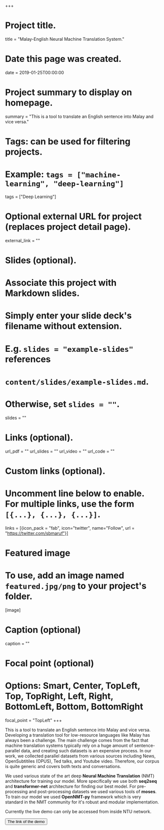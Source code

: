 +++
# Project title.
title = "Malay-English Neural Machine Translation System."

# Date this page was created.
date = 2019-01-25T00:00:00

# Project summary to display on homepage.
summary = "This is a tool to translate an English sentence into Malay and vice versa."

# Tags: can be used for filtering projects.
# Example: `tags = ["machine-learning", "deep-learning"]`
tags = ["Deep Learning"]

# Optional external URL for project (replaces project detail page).
external_link = ""

# Slides (optional).
#   Associate this project with Markdown slides.
#   Simply enter your slide deck's filename without extension.
#   E.g. `slides = "example-slides"` references 
#   `content/slides/example-slides.md`.
#   Otherwise, set `slides = ""`.
slides = ""

# Links (optional).
url_pdf = ""
url_slides = ""
url_video = ""
url_code = ""

# Custom links (optional).
#   Uncomment line below to enable. For multiple links, use the form `[{...}, {...}, {...}]`.
links = [{icon_pack = "fab", icon="twitter", name="Follow", url = "https://twitter.com/sbmaruf"}]

# Featured image
# To use, add an image named `featured.jpg/png` to your project's folder. 
[image]
  # Caption (optional)
  caption = ""
  
  # Focal point (optional)
  # Options: Smart, Center, TopLeft, Top, TopRight, Left, Right, BottomLeft, Bottom, BottomRight
  focal_point = "TopLeft"
+++

This is a tool to translate an English sentence into Malay and vice versa. Developing a translation tool for low-resource languages like Malay has always been a challenge. The main challenge comes from the fact that machine translation systems typically rely on a huge amount of sentence-parallel data, and creating such datasets is an expensive process. In our work, we collected parallel datasets from various sources including News, OpenSubtitiles (OPUS), Ted talks, and Youtube video. Therefore, our corpus is quite generic and covers both texts and conversations.

We used various state of the art deep **Neural Machine Translation** (NMT) architecture for training our model. More specifically we use both **seq2seq** and **transformer-net** architecture for finding our best model. For pre-processing and post-processing datasets we used various tools of **moses**. To train our model we used **OpenNMT-py** framework which is very standard in the NMT community for it's robust and modular implementation.

Currently the live demo can only be accessed from inside NTU network.
<form action="http://172.21.145.63:4200">
    <input type="submit" value="The link of the demo" />
</form>